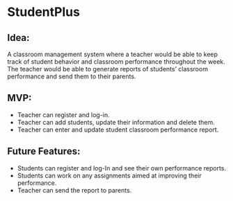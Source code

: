 # StudentPlus

## Idea:

A classroom management system where a teacher would be able to keep track of student behavior and classroom performance throughout the week. The teacher would be able to generate reports of students’ classroom performance and send them to their parents.

## MVP:

* Teacher can register and log-in.
* Teacher can add students, update their information and delete them.
* Teacher can enter and update student classroom performance report.

## Future Features:

* Students can register and log-In and see their own performance reports.
* Students can work on any assignments aimed at improving their performance.
* Teacher can send the report to parents.
